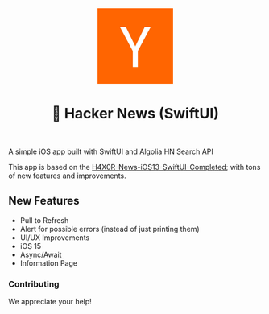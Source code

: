 <div align="center">
<img src="https://github.com/armanabkar/HackerNewsSwiftUI/raw/main/HackerNews/Support%20Files/Assets.xcassets/AppIcon.appiconset/512.png" width="150" height="150" />
<h1><strong>👾 Hacker News (SwiftUI)</strong></h1>
</div>
<br>

A simple iOS app built with SwiftUI and Algolia HN Search API

This app is based on the [H4X0R-News-iOS13-SwiftUI-Completed](https://github.com/appbrewery/H4X0R-News-iOS13-SwiftUI-Completed);  with tons of new features and improvements.

## New Features

- Pull to Refresh
- Alert for possible errors (instead of just printing them)
- UI/UX Improvements
- iOS 15
- Async/Await
- Information Page

### Contributing

We appreciate your help!

